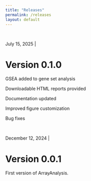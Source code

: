 ```yaml
---
title: "Releases"
permalink: /releases
layout: default
---
```

<br>
<div class="container px-1">
<div class="row">
  <div class="col-sm-12 px-3">
	  <div class="jumbotron p-5 h-100" style="text-align: justify">
	      <p class="lead">July 15, 2025 |</p>
		  <h1><b>Version 0.1.0</b></h1>
		  <p>GSEA added to gene set analysis</p>
		  <p>Downloadable HTML reports provided</p>
		  <p>Documentation updated</p>
		  <p>Improved figure customization</p>
		  <p>Bug fixes</p>
	  </div>
  </div>
</div>
<br>
<div class="container px-1">
<div class="row">
  <div class="col-sm-12 px-3">
	  <div class="jumbotron p-5 h-100" style="text-align: justify">
	      <p class="lead">December 12, 2024 |</p>
		  <h1><b>Version 0.0.1</b></h1>
		  <p>First version of ArrayAnalysis.</p>
	  </div>
  </div>
</div>
<br>
<br>


